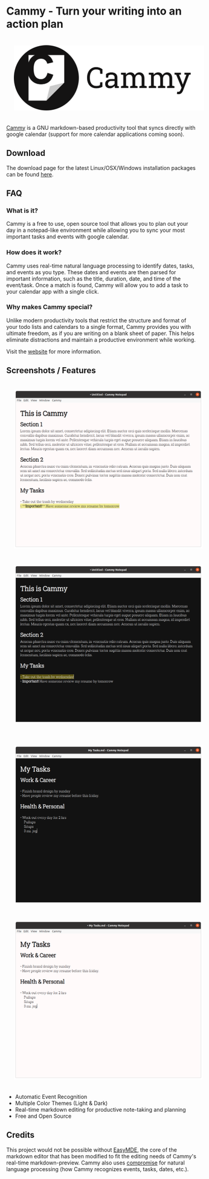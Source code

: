 # Cammy - Turn your writing into an action plan

<p>
    <img src="./images/cammy_cover.png" width="512" style="padding:20px;"/>
</p>

[Cammy](https://cammy.web.app) is a GNU markdown-based productivity tool that syncs directly with google calendar (support for more calendar applications coming soon).

## Download 

The download page for the latest Linux/OSX/Windows installation packages can be found [here](https://github.com/sripkunda/Cammy/releases). 

## FAQ

### What is it?

Cammy is a free to use, open source tool that allows you to plan out your day in a notepad-like environment while allowing you to sync your most important tasks and events with google calendar. 

### How does it work?

Cammy uses real-time natural language processing to identify dates, tasks, and events as you type. These dates and events are then parsed for important information, such as the title, duration, date, and time of the event/task. Once a match is found, Cammy will allow you to add a task to your calendar app with a single click.

### Why makes Cammy special?

Unlike modern productivity tools that restrict the structure and format of your todo lists and calendars to a single format, Cammy provides you with ultimate freedom, as if you are writing on a blank sheet of paper. This helps eliminate distractions and maintain a productive environment while working. 

Visit the [website](https://cammy.web.app) for more information. 

## Screenshots / Features

<p>
    <img src="./images/cammy_editor_screenshot.png" alt="Cammy Editor Screenshot (Light Theme)" style="padding:20px;" width="500px"/>
    <img src="./images/cammy_editor_screenshot_dark.png" alt="Cammy Editor Screenshot (Dark Theme)" style="padding:20px;" width="500px"/>
</p>

<p>
    <img src="./images/cammy_mytasks_editor_dark.png" alt="Cammy Editor Screenshot Task List Example (Dark Theme)" style="padding:20px;" width="500px"/>
    <img src="./images/cammy_mytasks_editor.png" alt="Cammy Editor Screenshot - Task List Example (Light Theme)" style="padding:20px;" width="500px"/>
</p>

* Automatic Event Recognition
* Multiple Color Themes (Light & Dark)
* Real-time markdown editing for productive note-taking and planning
* Free and Open Source

## Credits

This project would not be possible without [EasyMDE](https://github.com/Ionaru/easy-markdown-editor), the core of the markdown editor that has been modified to fit the editing needs of Cammy's real-time markdown-preview. Cammy also uses [compromise](https://github.com/spencermountain/compromise) for natural language processing (how Cammy recognizes events, tasks, dates, etc.).